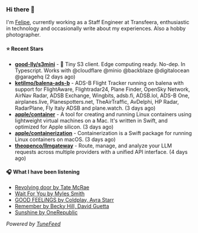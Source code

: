 ### Hi there 👋

I'm [Felipe](https://felipevm.com), currently working as a Staff Engineer at Transfeera, enthusiastic in technology and occasionally write about my experiences. Also a hobby photographer.

#### ⭐ Recent Stars
- **[good-lly/s3mini](https://github.com/good-lly/s3mini)** - 👶 Tiny S3 client. Edge computing ready. No-dep. In Typescript. Works with @cloudflare @minio @backblaze @digitalocean @garagehq (2 days ago)
- **[ketilmo/balena-ads-b](https://github.com/ketilmo/balena-ads-b)** - ADS-B Flight Tracker running on balena with support for FlightAware, Flightradar24, Plane Finder, OpenSky Network, AirNav Radar, ADSB Exchange, Wingbits, adsb.fi, ADSB.lol, ADS-B One, airplanes.live, Planespotters.net, TheAirTraffic, AvDelphi, HP Radar, RadarPlane, Fly Italy ADSB and plane.watch. (3 days ago)
- **[apple/container](https://github.com/apple/container)** - A tool for creating and running Linux containers using lightweight virtual machines on a Mac. It&#39;s written in Swift, and optimized for Apple silicon.  (3 days ago)
- **[apple/containerization](https://github.com/apple/containerization)** - Containerization is a Swift package for running Linux containers on macOS. (3 days ago)
- **[theopenco/llmgateway](https://github.com/theopenco/llmgateway)** - Route, manage, and analyze your LLM requests across multiple providers with a unified API interface. (4 days ago)

#### 🎧 What I have been listening
- [Revolving door by Tate McRae](https://open.spotify.com/track/541sN2qNfIlllGn9nGOQoC)
- [Wait For You by Myles Smith](https://open.spotify.com/track/0JjecOzaIzBTfIY35QGmgw)
- [GOOD FEELiNGS by Coldplay, Ayra Starr](https://open.spotify.com/track/65wzicJctsW9GwnTnLWxQO)
- [Remember by Becky Hill, David Guetta](https://open.spotify.com/track/4laAKIq9ZxBCwf99rauPYb)
- [Sunshine by OneRepublic](https://open.spotify.com/track/5r43qanLhUCdBj8HN3fa6B)

_Powered by [TuneFeed](https://tunefeed.app?ref=github.com)_
